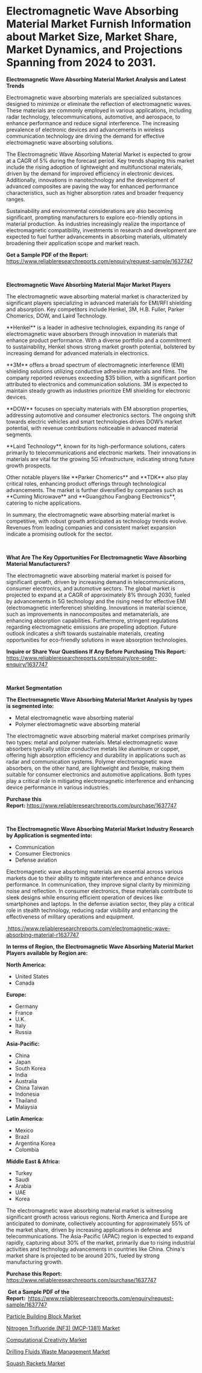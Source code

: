 <p><h1>Electromagnetic Wave Absorbing Material Market Furnish Information about Market Size, Market Share, Market Dynamics, and Projections Spanning from 2024 to 2031.</h1></p><p><strong>Electromagnetic Wave Absorbing Material Market Analysis and Latest Trends</strong></p>
<p><p>Electromagnetic wave absorbing materials are specialized substances designed to minimize or eliminate the reflection of electromagnetic waves. These materials are commonly employed in various applications, including radar technology, telecommunications, automotive, and aerospace, to enhance performance and reduce signal interference. The increasing prevalence of electronic devices and advancements in wireless communication technology are driving the demand for effective electromagnetic wave absorbing solutions.</p><p>The Electromagnetic Wave Absorbing Material Market is expected to grow at a CAGR of 5% during the forecast period. Key trends shaping this market include the rising adoption of lightweight and multifunctional materials, driven by the demand for improved efficiency in electronic devices. Additionally, innovations in nanotechnology and the development of advanced composites are paving the way for enhanced performance characteristics, such as higher absorption rates and broader frequency ranges.</p><p>Sustainability and environmental considerations are also becoming significant, prompting manufacturers to explore eco-friendly options in material production. As industries increasingly realize the importance of electromagnetic compatibility, investments in research and development are expected to fuel further advancements in absorbing materials, ultimately broadening their application scope and market reach.</p></p>
<p><strong>Get a Sample PDF of the Report:&nbsp;</strong> <a href="https://www.reliableresearchreports.com/enquiry/request-sample/1637747">https://www.reliableresearchreports.com/enquiry/request-sample/1637747</a></p>
<p>&nbsp;</p>
<p><strong>Electromagnetic Wave Absorbing Material Major Market Players</strong></p>
<p><p>The electromagnetic wave absorbing material market is characterized by significant players specializing in advanced materials for EMI/RFI shielding and absorption. Key competitors include Henkel, 3M, H.B. Fuller, Parker Chomerics, DOW, and Laird Technology.</p><p>**Henkel** is a leader in adhesive technologies, expanding its range of electromagnetic wave absorbers through innovation in materials that enhance product performance. With a diverse portfolio and a commitment to sustainability, Henkel shows strong market growth potential, bolstered by increasing demand for advanced materials in electronics.</p><p>**3M** offers a broad spectrum of electromagnetic interference (EMI) shielding solutions utilizing conductive adhesive materials and films. The company reported revenues exceeding $35 billion, with a significant portion attributed to electronics and communication solutions. 3M is expected to maintain steady growth as industries prioritize EMI shielding for electronic devices.</p><p>**DOW** focuses on specialty materials with EM absorption properties, addressing automotive and consumer electronics sectors. The ongoing shift towards electric vehicles and smart technologies drives DOW’s market potential, with revenue contributions noticeable in advanced material segments.</p><p>**Laird Technology**, known for its high-performance solutions, caters primarily to telecommunications and electronic markets. Their innovations in materials are vital for the growing 5G infrastructure, indicating strong future growth prospects.</p><p>Other notable players like **Parker Chomerics** and **TDK** also play critical roles, enhancing product offerings through technological advancements. The market is further diversified by companies such as **Cuming Microwave** and **Guangzhou Fangbang Electronics**, catering to niche applications.</p><p>In summary, the electromagnetic wave absorbing material market is competitive, with robust growth anticipated as technology trends evolve. Revenues from leading companies and consistent market expansion indicate a promising outlook for the sector.</p></p>
<p>&nbsp;</p>
<p><strong>What Are The Key Opportunities For Electromagnetic Wave Absorbing Material Manufacturers?</strong></p>
<p><p>The electromagnetic wave absorbing material market is poised for significant growth, driven by increasing demand in telecommunications, consumer electronics, and automotive sectors. The global market is projected to expand at a CAGR of approximately 8% through 2030, fueled by advancements in 5G technology and the rising need for effective EMI (electromagnetic interference) shielding. Innovations in material science, such as improvements in nanocomposites and metamaterials, are enhancing absorption capabilities. Furthermore, stringent regulations regarding electromagnetic emissions are propelling adoption. Future outlook indicates a shift towards sustainable materials, creating opportunities for eco-friendly solutions in wave absorption technologies.</p></p>
<p><strong>Inquire or Share Your Questions If Any Before Purchasing This Report:</strong> <a href="https://www.reliableresearchreports.com/enquiry/pre-order-enquiry/1637747">https://www.reliableresearchreports.com/enquiry/pre-order-enquiry/1637747</a></p>
<p>&nbsp;</p>
<p><strong>Market Segmentation</strong></p>
<p><strong>The Electromagnetic Wave Absorbing Material Market Analysis by types is segmented into:</strong></p>
<p><ul><li>Metal electromagnetic wave absorbing material</li><li>Polymer electromagnetic wave absorbing material</li></ul></p>
<p><p>The electromagnetic wave absorbing material market comprises primarily two types: metal and polymer materials. Metal electromagnetic wave absorbers typically utilize conductive metals like aluminum or copper, offering high absorption efficiency and durability in applications such as radar and communication systems. Polymer electromagnetic wave absorbers, on the other hand, are lightweight and flexible, making them suitable for consumer electronics and automotive applications. Both types play a critical role in mitigating electromagnetic interference and enhancing device performance in various industries.</p></p>
<p><strong>Purchase this Report:&nbsp;</strong><a href="https://www.reliableresearchreports.com/purchase/1637747">https://www.reliableresearchreports.com/purchase/1637747</a></p>
<p>&nbsp;</p>
<p><strong>The Electromagnetic Wave Absorbing Material Market Industry Research by Application is segmented into:</strong></p>
<p><ul><li>Communication</li><li>Consumer Electronics</li><li>Defense aviation</li></ul></p>
<p><p>Electromagnetic wave absorbing materials are essential across various markets due to their ability to mitigate interference and enhance device performance. In communication, they improve signal clarity by minimizing noise and reflection. In consumer electronics, these materials contribute to sleek designs while ensuring efficient operation of devices like smartphones and laptops. In the defense aviation sector, they play a critical role in stealth technology, reducing radar visibility and enhancing the effectiveness of military operations and equipment.</p></p>
<p><a href="https://www.reliableresearchreports.com/electromagnetic-wave-absorbing-material-r1637747">&nbsp;https://www.reliableresearchreports.com/electromagnetic-wave-absorbing-material-r1637747</a></p>
<p><strong>In terms of Region, the Electromagnetic Wave Absorbing Material Market Players available by Region are:</strong></p>
<p>
    <p> <strong> North America: </strong>
        <ul>
            <li>United States</li>
            <li>Canada</li>
        </ul>
        </p> 
    <p> <strong> Europe: </strong>
        <ul>
            <li>Germany</li>
            <li>France</li>
            <li>U.K.</li>
            <li>Italy</li>
            <li>Russia</li>
        </ul>
        </p> 
    <p> <strong> Asia-Pacific: </strong>
        <ul>
            <li>China</li>
            <li>Japan</li>
            <li>South Korea</li>
            <li>India</li>
            <li>Australia</li>
            <li>China Taiwan</li>
            <li>Indonesia</li>
            <li>Thailand</li>
            <li>Malaysia</li>
        </ul>
        </p> 
    <p> <strong> Latin America: </strong>
        <ul>
            <li>Mexico</li>
            <li>Brazil</li>
            <li>Argentina Korea</li>
            <li>Colombia</li>
        </ul>
        </p> 
    <p> <strong> Middle East & Africa: </strong>
        <ul>
            <li>Turkey</li>
            <li>Saudi</li>
            <li>Arabia</li>
            <li>UAE</li>
            <li>Korea</li>
        </ul>
    </p>
    </p>
<p><p>The electromagnetic wave absorbing material market is witnessing significant growth across various regions. North America and Europe are anticipated to dominate, collectively accounting for approximately 55% of the market share, driven by increasing applications in defense and telecommunications. The Asia-Pacific (APAC) region is expected to expand rapidly, capturing about 30% of the market, primarily due to rising industrial activities and technology advancements in countries like China. China's market share is projected to be around 20%, fueled by strong manufacturing growth.</p></p>
<p><strong>Purchase this Report: </strong><a href="https://www.reliableresearchreports.com/purchase/1637747">https://www.reliableresearchreports.com/purchase/1637747</a></p>
<p>&nbsp;<strong>Get a Sample PDF of the Report:&nbsp;&nbsp;</strong><a href="https://www.reliableresearchreports.com/enquiry/request-sample/1637747">https://www.reliableresearchreports.com/enquiry/request-sample/1637747</a></p>
<p><strong></strong></p>
<p><p><a href="https://medium.com/@lucilehilll20231/particle-building-block-market-a-global-and-regional-analysis-focus-on-end-user-product-and-52291722541d?postPublishedType=repub">Particle Building Block Market</a></p><p><a href="https://github.com/MariaWashington76/Market-Research-Report-List-1/blob/main/nitrogen-trifluoride-nf3-mcp-1381-market.md">Nitrogen Trifluoride (NF3) (MCP-1381) Market</a></p><p><a href="https://www.linkedin.com/pulse/computational-creativity-market-outlook-forecast-from-2024-wg2ee">Computational Creativity Market</a></p><p><a href="https://www.linkedin.com/pulse/global-drilling-fluids-waste-management-market-opportunities-ixz3e">Drilling Fluids Waste Management Market</a></p><p><a href="https://issuu.com/reportprime-2/docs/squash-rackets-market-size-2030.ppt_8fa1167e349839">Squash Rackets Market</a></p></p>